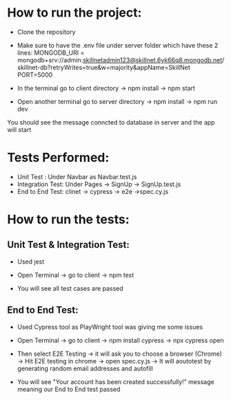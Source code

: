 # How to run the project:

- Clone the repository
- Make sure to have the .env file under server folder which have these 2 lines:
  MONGODB_URI = mongodb+srv://admin:skillnetadmin123@skillnet.6yk66q8.mongodb.net/skillnet-db?retryWrites=true&w=majority&appName=SkillNet
  PORT=5000

- In the terminal go to client directory -> npm install -> npm start
- Open another terminal go to server directory -> npm install -> npm run dev

You should see the message conncted to database in server and the app will start

# Tests Performed:

- Unit Test : Under Navbar as Navbar.test.js
- Integration Test: Under Pages -> SignUp -> SignUp.test.js
- End to End Test: clinet -> cypress -> e2e ->spec.cy.js

# How to run the tests:

## Unit Test & Integration Test:

- Used jest

- Open Terminal -> go to client -> npm test

- You will see all test cases are passed

## End to End Test:

- Used Cypress tool as PlayWright tool was giving me some issues

- Open Terminal -> go to client -> npm install cypress -> npx cypress open

- Then select E2E Testing -> it will ask you to choose a browser (Chrome) -> Hit E2E testing in chrome -> open spec.cy.js -> It will aoutotest by generating random email addresses and autofill

- You will see "Your account has been created successfully!" message meaning our End to End test passed
